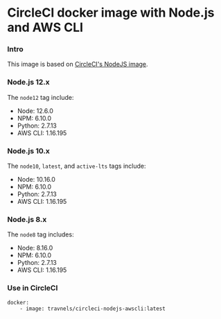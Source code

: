# CircleCI docker image with Node.js and AWS CLI

### Intro
This image is based on [CircleCI's NodeJS image](https://hub.docker.com/r/circleci/node/). 

### Node.js 12.x 
The `node12` tag include:
- Node: 12.6.0
- NPM: 6.10.0
- Python: 2.7.13
- AWS CLI: 1.16.195

### Node.js 10.x 
The `node10`, `latest`, and `active-lts` tags include:
- Node: 10.16.0
- NPM: 6.10.0
- Python: 2.7.13
- AWS CLI: 1.16.195

### Node.js 8.x 
The `node8` tag includes:
- Node: 8.16.0
- NPM: 6.10.0
- Python: 2.7.13
- AWS CLI: 1.16.195

### Use in CircleCI
```
docker:
    - image: travnels/circleci-nodejs-awscli:latest
```